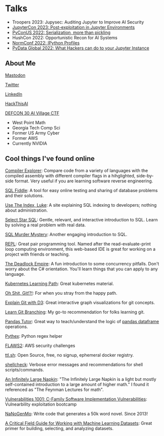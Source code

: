 # Talks

- Troopers 2023: Jupysec: Auditing Jupyter to Improve AI Security
- [JupyterCon 2023: Post-exploitation in Jupyter Environments](https://youtu.be/EujDolCutI8)
- [PyConUS 2022: Serialization, more than pickling](https://youtu.be/ygrjAGDU1J8)
- HushCon 2022: Opportunistic Recon for AI Systems
- [NormConf 2022: IPython Profiles](https://youtu.be/woP_UcJZZoA)
- [PyData Global 2022: What Hackers can do to your Jupyter Instance](https://youtu.be/8vwo6gDANiY)

## About Me

<a rel="me" href="https://fosstodon.org/@josephtlucas">Mastodon</a>

[Twitter](https://twitter.com/josephtlucas)

[LinkedIn](https://www.linkedin.com/in/josephtlucas/)

[HackThisAI](https://hackthis.ai)

[DEFCON 30 AI Village CTF](https://www.kaggle.com/competitions/ai-village-ctf)

- West Point Math
- Georgia Tech Comp Sci
- Former US Army Cyber
- Former AWS
- Currently NVIDIA

## Cool things I've found online

[Compiler Explorer](https://godbolt.org/):  Compare code from a variety of languages with the compiled assembly with different compiler flags in a hihglighted, side-by-side format.  Very useful if you are learning software reverse engineering.

[SQL Fiddle](http://sqlfiddle.com/): A tool for easy online testing and sharing of database problems and their solutions.

[Use The Index, Luke](https://use-the-index-luke.com/): A site explaining SQL indexing to developers; nothing about administration.

[Select Star SQL](https://selectstarsql.com/):  Gentle, relevant, and interactive introduction to SQL.  Learn by solving a real problem with real data.

[SQL Murder Mystery](https://mystery.knightlab.com/): Another engaging introduction to SQL.

[REPL](https://repl.it/):  Great pair programming tool.  Named after the read-evaluate-print loop computing environment, this web-based IDE is great for working on a project with friends or teaching.

[The Deadlock Empire](https://deadlockempire.github.io/):  A fun introduction to some concurrency pitfalls.  Don't worry about the C# orientation.  You'll learn things that you can apply to any language.

[Kubernetes Learning Path](https://azure.microsoft.com/en-us/resources/kubernetes-learning-path/):  Great kubernetes material.

[Oh Shit, Git!?!](https://ohshitgit.com/):  For when you stray from the happy path.

[Explain Git with D3](https://onlywei.github.io/explain-git-with-d3/): Great interactive graph visualizations for git concepts.

[Learn Git Branching](https://learngitbranching.js.org): My go-to recommendation for folks learning git.

[Pandas Tutor](https://pandastutor.com/vis.html): Great way to teach/understand the logic of [pandas dataframe](https://pandas.pydata.org/docs/reference/api/pandas.DataFrame.html) operations.

[Pythex](https://pythex.org/): Python regex helper

[FLAWS2](http://flaws2.cloud): AWS security challenges

[ttl.sh](https://ttl.sh/): Open Source, free, no signup, ephemeral docker registry.

[shellcheck](https://www.shellcheck.net/): Verbose error messages and recommendations for shell scripts/commands.

[An Infinitely Large Napkin](https://venhance.github.io/napkin/Napkin.pdf): "The Infinitely Large Napkin is a light but mostly self-contained introduction to a large
amount of higher math." I found it referenced as "The Feynman Lectures for math".

[Vulnerabilities 1001: C-Family Software Implementation Vulnerabilities](https://p.ost2.fyi/courses/course-v1:OpenSecurityTraining2+Vulns1001_C-derived+2022_v1/about): Vulnearbility exploitation bootcamp

[NaNoGenMo](https://nanogenmo.github.io/): Write code that generates a 50k word novel. Since 2013!

[A Critical Field Guide for Working with Machine Learning Datasets](https://knowingmachines.org/critical-field-guide): Great primer for building, selecting, and analyzing datasets.
